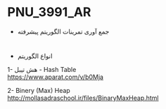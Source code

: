 # PNU_3991_AR
+ جمع آوری تمرینات الگوریتم پیشرفته
#
+ انواع الگوریتم

1- هش تیبل - Hash Table <br>
https://www.aparat.com/v/b0Mja

2- Binery (Max) Heap <br>
http://mollasadraschool.ir/files/BinaryMaxHeap.html
